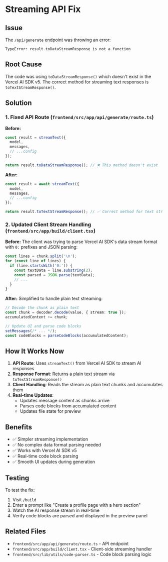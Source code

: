 # Streaming API Fix

## Issue
The `/api/generate` endpoint was throwing an error:
```
TypeError: result.toDataStreamResponse is not a function
```

## Root Cause
The code was using `toDataStreamResponse()` which doesn't exist in the Vercel AI SDK v5. The correct method for streaming text responses is `toTextStreamResponse()`.

## Solution

### 1. Fixed API Route (`frontend/src/app/api/generate/route.ts`)

**Before:**
```typescript
const result = streamText({
  model,
  messages,
  // ...config
});

return result.toDataStreamResponse(); // ❌ This method doesn't exist
```

**After:**
```typescript
const result = await streamText({
  model,
  messages,
  // ...config
});

return result.toTextStreamResponse(); // ✅ Correct method for text streaming
```

### 2. Updated Client Stream Handling (`frontend/src/app/build/client.tsx`)

**Before:**
The client was trying to parse Vercel AI SDK's data stream format with `0:` prefixes and JSON parsing:
```typescript
const lines = chunk.split('\n');
for (const line of lines) {
  if (line.startsWith('0:')) {
    const textData = line.substring(2);
    const parsed = JSON.parse(textData);
    // ...
  }
}
```

**After:**
Simplified to handle plain text streaming:
```typescript
// Decode the chunk as plain text
const chunk = decoder.decode(value, { stream: true });
accumulatedContent += chunk;

// Update UI and parse code blocks
setMessages(/* ... */);
const codeBlocks = parseCodeBlocks(accumulatedContent);
```

## How It Works Now

1. **API Route**: Uses `streamText()` from Vercel AI SDK to stream AI responses
2. **Response Format**: Returns a plain text stream via `toTextStreamResponse()`
3. **Client Handling**: Reads the stream as plain text chunks and accumulates them
4. **Real-time Updates**: 
   - Updates message content as chunks arrive
   - Parses code blocks from accumulated content
   - Updates file state for preview

## Benefits

- ✅ Simpler streaming implementation
- ✅ No complex data format parsing needed
- ✅ Works with Vercel AI SDK v5
- ✅ Real-time code block parsing
- ✅ Smooth UI updates during generation

## Testing

To test the fix:
1. Visit `/build`
2. Enter a prompt like "Create a profile page with a hero section"
3. Watch the AI response stream in real-time
4. Verify code blocks are parsed and displayed in the preview panel

## Related Files

- `frontend/src/app/api/generate/route.ts` - API endpoint
- `frontend/src/app/build/client.tsx` - Client-side streaming handler
- `frontend/src/lib/utils/code-parser.ts` - Code block parsing logic
